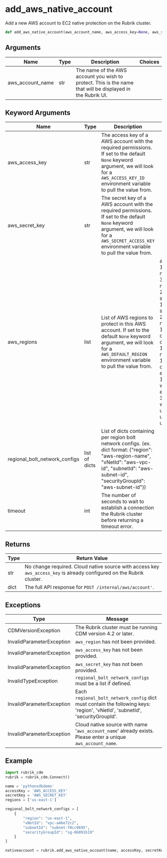 # add_aws_native_account

Add a new AWS account to EC2 native protection on the Rubrik cluster.
```py
def add_aws_native_account(aws_account_name, aws_access_key=None, aws_secret_key=None, aws_regions=None, regional_bolt_network_configs=None, timeout=30)
```

## Arguments

| Name             | Type | Description                                                                                                | Choices |
|------------------|------|------------------------------------------------------------------------------------------------------------|---------|
| aws_account_name | str  | The name of the AWS account you wish to protect. This is the name that will be displayed in the Rubrik UI. |         |

## Keyword Arguments

| Name                          | Type          | Description                                                                                                                                                                                           | Choices                                                                                                                                                                                                                         | Default |
|-------------------------------|---------------|-------------------------------------------------------------------------------------------------------------------------------------------------------------------------------------------------------|---------------------------------------------------------------------------------------------------------------------------------------------------------------------------------------------------------------------------------|---------|
| aws_access_key                | str           | The access key of a AWS account with the required permissions. If set to the default `None` keyword argument, we will look for a `AWS_ACCESS_KEY_ID` environment variable to pull the value from.     |                                                                                                                                                                                                                                 | None    |
| aws_secret_key                | str           | The secret key of a AWS account with the required permissions. If set to the default `None` keyword argument, we will look for a `AWS_SECRET_ACCESS_KEY` environment variable to pull the value from. |                                                                                                                                                                                                                                 | None    |
| aws_regions                   | list          | List of AWS regions to protect in this AWS account. If set to the default `None` keyword argument, we will look for a `AWS_DEFAULT_REGION` environment variable to pull the value from.               | ap-south-1, ap-northeast-3, ap-northeast-2, ap-southeast-1, ap-southeast-2, ap-northeast-1, ca-central-1, cn-north-1, cn-northwest-1, eu-central-1, eu-west-1, eu-west-2, eu-west-3, us-west-1, us-east-1, us-east-2, us-west-2 | None    |
| regional_bolt_network_configs | list of dicts | List of dicts containing per region bolt network configs. (ex. dict format: {"region": "aws-region-name", "vNetId": "aws-vpc-id", "subnetId": "aws-subnet-id", "securityGroupId": "aws-subnet-id"})   |                                                                                                                                                                                                                                 | None    |
| timeout                       | int           | The number of seconds to wait to establish a connection the Rubrik cluster before returning a timeout error.                                                                                          |                                                                                                                                                                                                                                 | 30      |

## Returns

| Type | Return Value                                                                                                          |
|------|-----------------------------------------------------------------------------------------------------------------------|
| str  | No change required. Cloud native source with access key `aws_access_key` is already configured on the Rubrik cluster. |
| dict | The full API response for `POST /internal/aws/account'`.                                                              |

## Exceptions

| Type                      | Message                                                                                                                      |
|---------------------------|------------------------------------------------------------------------------------------------------------------------------|
| CDMVersionException       | The Rubrik cluster must be running CDM version 4.2 or later.                                                                 |
| InvalidParameterException | `aws_region` has not been provided.                                                                                          |
| InvalidParameterException | `aws_access_key` has not been provided.                                                                                      |
| InvalidParameterException | `aws_secret_key` has not been provided.                                                                                      |
| InvalidTypeException      | `regional_bolt_network_configs` must be a list if defined.                                                                   |
| InvalidParameterException | Each `regional_bolt_network_config` dict must contain the following keys: 'region', 'vNetId', 'subnetId', 'securityGroupId'. |
| InvalidParameterException | Cloud native source with name '`aws_account_name`' already exists. Please enter a unique `aws_account_name`.                 |

## Example

```py
import rubrik_cdm
rubrik = rubrik_cdm.Connect()

name = 'pythonsdkdemo'
accessKey = 'AWS_ACCESS_KEY'
secretKey = 'AWS_SECRET_KEY'
regions = ['us-east-1']

regional_bolt_network_configs = [
    {
        "region": "us-east-1",
        "vNetId": "vpc-a46e72c2",
        "subnetId": "subnet-f0cc9695",
        "securityGroupId": "sg-66091b19"
    }
]

nativeaccount = rubrik.add_aws_native_account(name, accessKey, secretKey, regions, regional_bolt_network_configs)
```